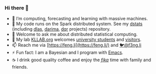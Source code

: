 ### Hi there 👋

- 🔭 I’m computing, forecasting and learning with massive machines.
- 👯 My code runs on the Spark distributed system. See my [dstats](https://github.com/feng-li/dstats) (including [dlas](https://github.com/feng-li/dlsa), [darima](https://github.com/xqnwang/darima), [dqr](https://github.com/feng-li/dqr) projects) repository.
- 💬 Welcome to ask me about distributed statistical computing.
- 🔬 My lab [KLLAB.org](https://kllab.org/) welcomes [university students](https://kllab.org/join-us/) and [visitors](https://kllab.org/collaborators/).
- 📫 Reach me via [https://feng.li](https://feng.li/) and [🐦@f3ng.li](https://twitter.com/f3ngli) 
- ⚡ Fun fact: I am a Bayesian and I program with [Emacs](https://github.com/feng-li/.emacs.d).
- ☕ I drink good quality coffee and enjoy the [_fika_](https://sweden.se/culture-traditions/fika/) time with family and friends.
